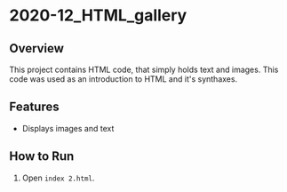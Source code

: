 # 2020-12_HTML_gallery

## Overview
This project contains HTML code, that simply holds text and images. This code was used as an introduction to HTML and it's synthaxes.

## Features
- Displays images and text

## How to Run
1. Open `index 2.html`.
